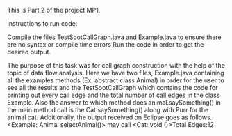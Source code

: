 This is Part 2 of the project MP1.

Instructions to run code:

Compile the files TestSootCallGraph.java and Example.java to ensure there are no syntax or compile time errors
Run the code in order to get the desired output.

The purpose of this task was for call graph construction with the help of the topic of data flow analysis. Here we have two files, Example.java containing all the examples methods (Ex. abstract class Animal) in order for the user to see all the results and the TestSootCallGraph which contains the code for printing out every call edge and the total number of call edges in the class Example. Also the answer to which method does animal.saySomething() in the main method call is the Cat.saySomething() along with Purr for the animal cat. Additionally, the output received on Eclipse goes as follows.. <Example: Animal selectAnimal()> may call <Cat: void <init>()>Total Edges:12

